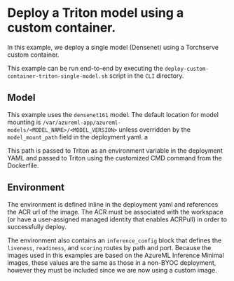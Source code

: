 # Deploy a Triton model using a custom container. 

In this example, we deploy a single model (Densenet) using a Torchserve custom container. 

This example can be run end-to-end by executing the `deploy-custom-container-triton-single-model.sh` script in the `CLI` directory. 

## Model

This example uses the `densenet161` model. The default location for model mounting is `/var/azureml-app/azureml-models/<MODEL_NAME>/<MODEL_VERSION>` unless overridden by the `model_mount_path` field in the deployment yaml. a

This path is passed to Triton as an environment variable in the deployment YAML and passed to Triton using the customized CMD command from the Dockerfile. 

## Environment
The environment is defined inline in the deployment yaml and references the ACR url of the image. The ACR must be associated with the workspace (or have a user-assigned managed identity that enables ACRPull) in order to successfully deploy.

The environment also contains an `inference_config` block that defines the `liveness`, `readiness`, and `scoring` routes by path and port. Because the images used in this examples are based on the AzureML Inference Minimal images, these values are the same as those in a non-BYOC deployment, however they must be included since we are now using a custom image. 